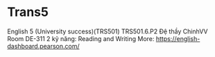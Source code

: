 # Trans5
English 5 (University success)(TRS501) TRS501.6.P2
Đệ thầy ChinhVV
Room DE-311
2 kỹ năng: Reading and Writing
More: https://english-dashboard.pearson.com/
